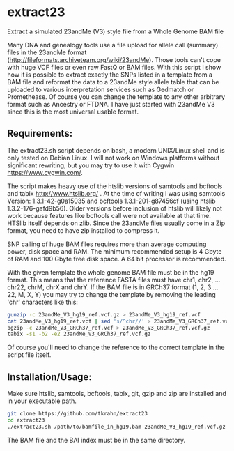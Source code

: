 # extract23

Extract a simulated 23andMe (V3) style file from a Whole Genome BAM file

Many DNA and genealogy tools use a file upload for allele call (summary) files in the 
23andMe format (http://fileformats.archiveteam.org/wiki/23andMe). Those tools can't cope 
with huge VCF files or even raw FastQ or BAM files. With this script I show how it is 
possible to extract exactly the SNPs listed in a template from a BAM file and reformat 
the data to a 23andMe style allele table that can be uploaded to various interpretation 
services such as Gedmatch or Promethease. Of course you can change the template to any 
other arbitrary format such as Ancestry or FTDNA. I have just started with 23andMe V3 
since this is the most universal usable format.


## Requirements:

The extract23.sh script depends on bash, a modern UNIX/Linux shell and is only tested 
on Debian Linux. I will not work on Windows platforms without significant rewriting, 
but you may try to use it with Cygwin https://www.cygwin.com/.

The script makes heavy use of the htslib versions of samtools and bcftools and tabix 
http://www.htslib.org/ . At the time of writing I was using 
samtools Version: 1.3.1-42-g0a15035 and bcftools 1.3.1-201-g87456cf 
(using htslib 1.3.2-176-gafd9b56). Older versions before inclusion of htslib will 
likely not work because features like bcftools call were not available at that time. 
HTSlib itself depends on zlib. Since the 23andMe files usually come in a Zip format, 
you need to have zip installed to compress it.

SNP calling of huge BAM files requires more than average computing power, disk space 
and RAM. The minimum recommended setup is 4 Gbyte of RAM and 100 Gbyte free disk 
space. A 64 bit processor is recommended.

With the given template the whole genome BAM file must be in the hg19 format. This 
means that the reference FASTA files must have chr1, chr2, ... chr22, chrM, chrX and 
chrY. If the BAM file is in GRCh37 format (1, 2, 3 ... 22, M, X, Y) you may try to 
change the template by removing the leading 'chr' characters like this:

```bash
gunzip -c 23andMe_V3_hg19_ref.vcf.gz > 23andMe_V3_hg19_ref.vcf
cat 23andMe_V3_hg19_ref.vcf | sed 's/^chr//' > 23andMe_V3_GRCh37_ref.vcf
bgzip -c 23andMe_V3_GRCh37_ref.vcf > 23andMe_V3_GRCh37_ref.vcf.gz
tabix -s1 -b2 -e2 23andMe_V3_GRCh37_ref.vcf.gz
```

Of course you'll need to change the reference to the correct template in the script 
file itself.


## Installation/Usage:

Make sure htslib, samtools, bcftools, tabix, git, gzip and zip are installed and 
in your executable path.

```bash
git clone https://github.com/tkrahn/extract23
cd extract23
./extract23.sh /path/to/bamfile_in_hg19.bam 23andMe_V3_hg19_ref.vcf.gz
```

The BAM file and the BAI index must be in the same directory.

